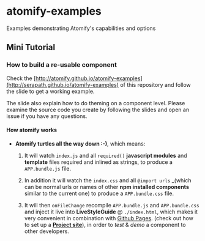 atomify-examples
================

Examples demonstrating Atomify's capabilities and options




## Mini Tutorial
### How to build a re-usable component

Check the [http://atomify.github.io/atomify-examples](http://serapath.github.io/atomify-examples) of this repository and follow the slide to get a working example.

The slide also explain how to do theming on a component level. Please examine the source code you create by following the slides and open an issue if you have any questions.


#### How atomify works
  * __Atomify turtles all the way down :-)__, which means:

    1. It will watch `index.js` and all `required()` __javascript modules__ and __template__ files required and inlined as strings, to produce a `APP.bundle.js` file.

    2. In addition it will watch the `index.css` and all `@import urls` _(which can be normal urls or names of other __npm installed components__ similar to the current one) to produce a `APP.bundle.css` file.

    2. It will then `onFileChange` recompile `APP.bundle.js` and `APP.bundle.css` and inject it live into __LiveStyleGuide__ @ `./index.html`,
    which makes it very convenient in combination with [Github Pages](https://pages.github.com/). (check out how to set up a [__Project site__](https://pages.github.com/)),
    in order to _test_ & _demo_ a component to other developers.
